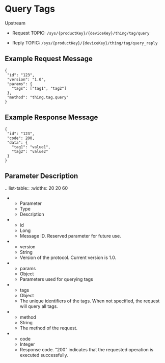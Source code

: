 # Query Tags

Upstream
- Request TOPIC: `/sys/{productKey}/{deviceKey}/thing/tag/query`

- Reply TOPIC: `/sys/{productKey}/{deviceKey}/thing/tag/query_reply`

## Example Request Message

```
{
 "id": "123",
 "version": "1.0",
 "params": {
   "tags": ["tag1", "tag2"]
 },
 "method": "thing.tag.query"
}

```

## Example Response Message

```
{
 "id": "123",
 "code": 200,
 "data": {
   "tag1": "value1",
   "tag2": "value2"
 }
}

```

## Parameter Description

.. list-table::
   :widths: 20 20 60

   * - Parameter
     - Type
     - Description
   * - id
     - Long
     - Message ID. Reserved parameter for future use.
   * - version
     - String
     - Version of the protocol. Current version is 1.0.
   * - params
     - Object
     - Parameters used for querying tags
   * - tags
     - Object
     - The unique identifiers of the tags.
      When not specified, the request will query all tags.
   * - method
     - String
     - The method of the request.
   * - code
     - Integer
     - Response code. &ldquo;200&rdquo; indicates that the requested operation is executed successfully.

<!--end-->
